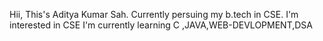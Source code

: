 Hii, This's Aditya Kumar Sah.
Currently persuing my b.tech in CSE.
I'm interested in CSE
I'm currently learning C ,JAVA,WEB-DEVLOPMENT,DSA
